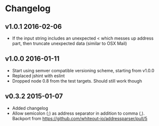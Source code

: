 # Changelog

## v1.0.1 2016-02-06

  * If the input string includes an unexpected < which messes up address part, then truncate unexpected data (similar to OSX Mail)

## v1.0.0 2016-01-11

  * Start using semver compatible versioning scheme, starting from v1.0.0
  * Replaced jshint with eslint
  * Dropped node 0.8 from the test targets. Should still work though

## v0.3.2 2015-01-07

  * Added changelog
  * Allow semicolon (;) as address separator in addition to comma (,). Backport from https://github.com/whiteout-io/addressparser/pull/5
